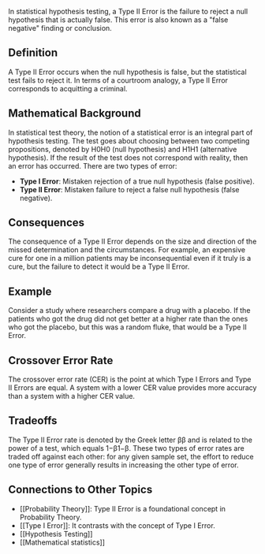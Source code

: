 In statistical hypothesis testing, a Type II Error is the failure to reject a null hypothesis that is actually false. This error is also known as a "false negative" finding or conclusion.

## Definition

A Type II Error occurs when the null hypothesis is false, but the statistical test fails to reject it. In terms of a courtroom analogy, a Type II Error corresponds to acquitting a criminal.

## Mathematical Background

In statistical test theory, the notion of a statistical error is an integral part of hypothesis testing. The test goes about choosing between two competing propositions, denoted by H0H0​ (null hypothesis) and H1H1​ (alternative hypothesis). If the result of the test does not correspond with reality, then an error has occurred. There are two types of error:

- **Type I Error**: Mistaken rejection of a true null hypothesis (false positive).
- **Type II Error**: Mistaken failure to reject a false null hypothesis (false negative).

## Consequences

The consequence of a Type II Error depends on the size and direction of the missed determination and the circumstances. For example, an expensive cure for one in a million patients may be inconsequential even if it truly is a cure, but the failure to detect it would be a Type II Error.

## Example

Consider a study where researchers compare a drug with a placebo. If the patients who got the drug did not get better at a higher rate than the ones who got the placebo, but this was a random fluke, that would be a Type II Error.

## Crossover Error Rate

The crossover error rate (CER) is the point at which Type I Errors and Type II Errors are equal. A system with a lower CER value provides more accuracy than a system with a higher CER value.

## Tradeoffs

The Type II Error rate is denoted by the Greek letter ββ and is related to the power of a test, which equals 1−β1−β. These two types of error rates are traded off against each other: for any given sample set, the effort to reduce one type of error generally results in increasing the other type of error.

## Connections to Other Topics

- [[Probability Theory]]: Type II Error is a foundational concept in Probability Theory.
- [[Type I Error]]: It contrasts with the concept of Type I Error.
- [[Hypothesis Testing]]
- [[Mathematical statistics]]